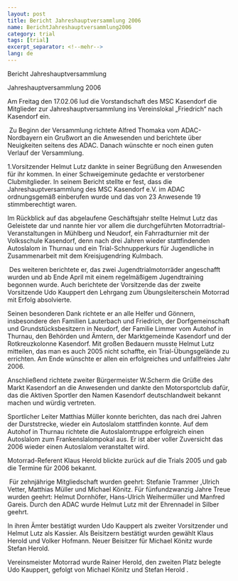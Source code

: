 ```yaml
---
layout: post
title: Bericht Jahreshauptversammlung 2006
name: BerichtJahreshauptversammlung2006
category: trial
tags: [trial]
excerpt_separator: <!--mehr-->
lang: de
---
```


Bericht Jahreshauptversammlung

<!--mehr-->

Jahreshauptversammlung 2006  

Am Freitag den 17.02.06 lud die Vorstandschaft des MSC Kasendorf die Mitglieder zur Jahreshauptversammlung ins Vereinslokal &bdquo;Friedrich&ldquo; nach Kasendorf ein.

&nbsp;Zu Beginn der Versammlung richtete Alfred Thomaka vom ADAC-Nordbayern ein Gru&szlig;wort an die Anwesenden und berichtete &uuml;ber Neuigkeiten seitens des ADAC. Danach w&uuml;nschte er noch einen guten Verlauf der Versammlung.    

1.Vorsitzender Helmut Lutz dankte in seiner Begr&uuml;&szlig;ung den Anwesenden f&uuml;r ihr kommen. In einer Schweigeminute gedachte er verstorbener Clubmitglieder.  In seinem Bericht stellte er fest, dass die Jahreshauptversammlung des MSC Kasendorf e.V. im ADAC ordnungsgem&auml;&szlig; einberufen wurde und das von 23 Anwesende 19 stimmberechtigt waren.  

Im R&uuml;ckblick auf das abgelaufene Gesch&auml;ftsjahr stellte Helmut Lutz das Geleistete dar und nannte hier vor allem die durchgef&uuml;hrten Motorradtrial-Veranstaltungen in M&uuml;hlberg und Neudorf, ein Fahrradturnier mit der Volksschule Kasendorf, denn nach drei Jahren wieder stattfindenden Autoslalom in Thurnau und ein Trial-Schnupperkurs f&uuml;r Jugendliche in Zusammenarbeit mit dem Kreisjugendring Kulmbach.

&nbsp;Des weiteren berichtete er, das zwei Jugendtrialmotorr&auml;der angeschafft wurden und ab Ende April mit einem regelm&auml;&szlig;igem Jugendtraining begonnen wurde.  Auch berichtete der Vorsitzende das der zweite Vorsitzende Udo Kauppert den Lehrgang zum &Uuml;bungsleiterschein Motorrad mit Erfolg absolvierte.  

Seinen besonderen Dank richtete er an alle Helfer und G&ouml;nnern, insbesondere den Familien Lauterbach und Friedrich, der Dorfgemeinschaft und Grundst&uuml;cksbesitzern in Neudorf, der Familie Limmer vom Autohof in Thurnau, den Beh&ouml;rden und &Auml;mtern, der Marktgemeinde Kasendorf und der Rotkreuzkolonne Kasendorf.  Mit gro&szlig;en Bedauern musste Helmut Lutz mitteilen, das man es auch 2005 nicht schaffte, ein Trial-&Uuml;bungsgel&auml;nde zu errichten.  Am Ende w&uuml;nschte er allen ein erfolgreiches und unfallfreies Jahr 2006.

Anschlie&szlig;end richtete zweiter B&uuml;rgermeister W.Scherm die Gr&uuml;&szlig;e des Markt Kasendorf an die Anwesenden und dankte den Motorsportclub daf&uuml;r, das die Aktiven Sportler den Namen Kasendorf deutschlandweit bekannt machen und w&uuml;rdig vertreten.

Sportlicher Leiter Matthias M&uuml;ller konnte berichten, das nach drei Jahren der Durststrecke, wieder ein Autoslalom stattfinden konnte. Auf dem Autohof in Thurnau richtete die Autoslalomtruppe erfolgreich einen Autoslalom zum Frankenslalompokal aus. Er ist aber voller Zuversicht das 2006 wieder einen Autoslalom veranstaltet wird.

Motorrad-Referent Klaus Herold blickte zur&uuml;ck auf die Trials 2005 und gab die Termine f&uuml;r 2006 bekannt.

&nbsp;F&uuml;r zehnj&auml;hrige Mitgliedschaft wurden geehrt: Stefanie Trammer ,Ulrich Vetter, Matthias M&uuml;ller und Michael K&ouml;nitz.  F&uuml;r f&uuml;nfundzwanzig Jahre Treue wurden geehrt: Helmut Dornh&ouml;fer, Hans-Ulrich Weiherm&uuml;ller und Manfred Gareis.   Durch den ADAC wurde Helmut Lutz mit der Ehrennadel in Silber geehrt.

In ihren &Auml;mter best&auml;tigt wurden Udo Kauppert als zweiter Vorsitzender und Helmut Lutz als Kassier.  Als Beisitzern best&auml;tigt wurden gew&auml;hlt Klaus Herold und Volker Hofmann. Neuer Beisitzer f&uuml;r Michael K&ouml;nitz wurde Stefan Herold.   

Vereinsmeister Motorrad wurde Rainer Herold, den zweiten Platz belegte Udo Kauppert, gefolgt von Michael K&ouml;nitz und Stefan Herold .
